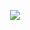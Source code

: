 <p align="center">
  <img src="https://latex.codecogs.com/svg.latex?\tau_h,\tau^*,\tau_{h^*}" />
</p>
